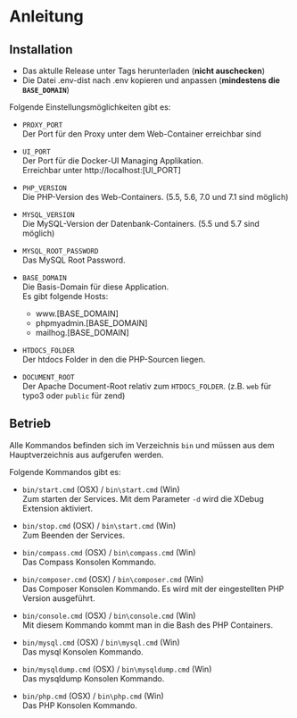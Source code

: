 # Anleitung

## Installation

* Das aktulle Release unter Tags herunterladen (**nicht auschecken**)
* Die Datei .env-dist nach .env kopieren und anpassen (**mindestens die `BASE_DOMAIN`**)

Folgende Einstellungsmöglichkeiten gibt es:

* `PROXY_PORT`<br />
    Der Port für den Proxy unter dem Web-Container erreichbar sind

* `UI_PORT`<br />
    Der Port für die Docker-UI Managing Applikation.<br />
    Erreichbar unter ht<span>tp://</span>localhost:[UI_PORT]

* `PHP_VERSION`<br />
    Die PHP-Version des Web-Containers. (5.5, 5.6, 7.0 und 7.1 sind möglich)

* `MYSQL_VERSION`<br />
    Die MySQL-Version der Datenbank-Containers. (5.5 und 5.7 sind möglich)

* `MYSQL_ROOT_PASSWORD`<br />
    Das MySQL Root Password.

* `BASE_DOMAIN`<br />
    Die Basis-Domain für diese Application.<br />
    Es gibt folgende Hosts:
    
    - w<span>ww</span>.[BASE_DOMAIN]
    - phpmyadmin.[BASE_DOMAIN]
    - mailhog.[BASE_DOMAIN]

* `HTDOCS_FOLDER`<br />
    Der htdocs Folder in den die PHP-Sourcen liegen.

* `DOCUMENT_ROOT`<br />
    Der Apache Document-Root relativ zum `HTDOCS_FOLDER`. (z.B. `web` für typo3 oder `public` für zend)

## Betrieb

Alle Kommandos befinden sich im Verzeichnis `bin` und müssen aus dem Hauptverzeichnis aus aufgerufen werden.

Folgende Kommandos gibt es:

* `bin/start.cmd` (OSX) / `bin\start.cmd` (Win)<br />
    Zum starten der Services. Mit dem Parameter `-d` wird die XDebug Extension aktiviert.
 
* `bin/stop.cmd` (OSX) / `bin\start.cmd` (Win)<br />
    Zum Beenden der Services.
  
* `bin/compass.cmd` (OSX) / `bin\compass.cmd` (Win)<br />
    Das Compass Konsolen Kommando.

* `bin/composer.cmd` (OSX) / `bin\composer.cmd` (Win)<br />
    Das Composer Konsolen Kommando. Es wird mit der eingestellten PHP Version ausgeführt.

* `bin/console.cmd` (OSX) / `bin\console.cmd` (Win)<br />
    Mit diesem Kommando kommt man in die Bash des PHP Containers.

* `bin/mysql.cmd` (OSX) / `bin\mysql.cmd` (Win)<br />
    Das mysql Konsolen Kommando.

* `bin/mysqldump.cmd` (OSX) / `bin\mysqldump.cmd` (Win)<br />
    Das mysqldump Konsolen Kommando.

* `bin/php.cmd` (OSX) / `bin\php.cmd` (Win)<br />
    Das PHP Konsolen Kommando.

